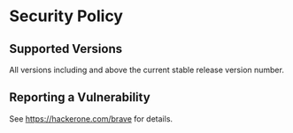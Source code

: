 # Security Policy

## Supported Versions

All versions including and above the current stable release version number.

## Reporting a Vulnerability

See https://hackerone.com/brave for details.


